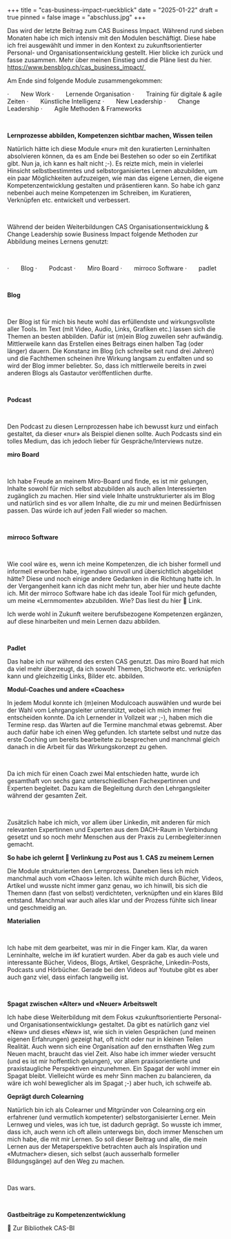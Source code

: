 +++
title = "cas-business-impact-rueckblick"
date = "2025-01-22"
draft = true
pinned = false
image = "abschluss.jpg"
+++


Das wird der letzte Beitrag zum CAS Business Impact. Während rund sieben Monaten habe ich mich intensiv mit den Modulen beschäftigt. Diese habe ich frei ausgewählt und immer in den Kontext zu zukunftsorientierter Personal- und Organisationsentwicklung gestellt. Hier blicke ich zurück und fasse zusammen. Mehr über meinen Einstieg und die Pläne liest du hier. https://www.bensblog.ch/cas_business_impact/ 

Am Ende sind folgende Module zusammengekommen:

<!--\[if !supportLists]-->·       <!--\[endif]-->New Work

<!--\[if !supportLists]-->·       <!--\[endif]-->Lernende Organisation

<!--\[if !supportLists]-->·       <!--\[endif]-->Training für digitale & agile Zeiten

<!--\[if !supportLists]-->·       <!--\[endif]-->Künstliche Intelligenz

<!--\[if !supportLists]-->·       <!--\[endif]-->New Leadership

<!--\[if !supportLists]-->·       <!--\[endif]-->Change Leadership

<!--\[if !supportLists]-->·       <!--\[endif]-->Agile Methoden & Frameworks 

 

**Lernprozesse abbilden, Kompetenzen sichtbar machen, Wissen teilen**



Natürlich hätte ich diese Module «nur» mit den kuratierten Lerninhalten absolvieren können, da es am Ende bei Bestehen so oder so ein Zertifikat gibt. Nun ja, ich kann es halt nicht ;-). Es reizte mich, mein in vielerlei Hinsicht selbstbestimmtes und selbstorganisiertes Lernen abzubilden, um ein paar Möglichkeiten aufzuzeigen, wie man das eigene Lernen, die eigene Kompetenzentwicklung gestalten und präsentieren kann. So habe ich ganz nebenbei auch meine Kompetenzen im Schreiben, im Kuratieren, Verknüpfen etc. entwickelt und verbessert. 

 

Während der beiden Weiterbildungen CAS Organisationsentwicklung & Change Leadership sowie Business Impact folgende Methoden zur Abbildung meines Lernens genutzt:

 

<!--\[if !supportLists]-->·       <!--\[endif]-->Blog

<!--\[if !supportLists]-->·       <!--\[endif]-->Podcast

<!--\[if !supportLists]-->·       <!--\[endif]-->Miro Board

<!--\[if !supportLists]-->·       <!--\[endif]-->mirroco Software

<!--\[if !supportLists]-->·       <!--\[endif]-->padlet

 

**Blog**

 

Der Blog ist für mich bis heute wohl das erfüllendste und wirkungsvollste aller Tools. Im Text (mit Video, Audio, Links, Grafiken etc.) lassen sich die Themen an besten abbilden. Dafür ist (m)ein Blog zuweilen sehr aufwändig. Mittlerweile kann das Erstellen eines Beitrags einen halben Tag (oder länger) dauern. Die Konstanz im Blog (ich schreibe seit rund drei Jahren) und die Fachthemen scheinen ihre Wirkung langsam zu entfalten und so wird der Blog immer beliebter. So, dass ich mittlerweile bereits in zwei anderen Blogs als Gastautor veröffentlichen durfte. 

 

**Podcast**

 

Den Podcast zu diesen Lernprozessen habe ich bewusst kurz und einfach gestaltet, da dieser «nur» als Beispiel dienen sollte. Auch Podcasts sind ein tolles Medium, das ich jedoch lieber für Gespräche/Interviews nutze. 



**miro Board**

 

Ich habe Freude an meinem Miro-Board und finde, es ist mir gelungen, Inhalte sowohl für mich selbst abzubilden als auch allen Interessierten zugänglich zu machen. Hier sind viele Inhalte unstrukturierter als im Blog und natürlich sind es vor allem Inhalte, die zu mir und meinen Bedürfnissen passen. Das würde ich auf jeden Fall wieder so machen.

 

**mirroco Software**

 

Wie cool wäre es, wenn ich meine Kompetenzen, die ich bisher formell und informell erworben habe, irgendwo sinnvoll und übersichtlich abgebildet hätte? Diese und noch einige andere Gedanken in die Richtung hatte ich. In der Vergangenheit kann ich das nicht mehr tun, aber hier und heute dachte ich. Mit der mirroco Software habe ich das ideale Tool für mich gefunden, um meine «Lernmomente» abzubilden. Wie? Das liest du hier  Link.

Ich werde wohl in Zukunft weitere berufsbezogene Kompetenzen ergänzen, auf diese hinarbeiten und mein Lernen dazu abbilden. 

 

**Padlet**

Das habe ich nur während des ersten CAS genutzt. Das miro Board hat mich da viel mehr überzeugt, da ich sowohl Themen, Stichworte etc. verknüpfen kann und gleichzeitig Links, Bilder etc. abbilden. 



**Modul-Coaches und andere «Coaches»**



In jedem Modul konnte ich (m)einen Modulcoach auswählen und wurde bei der Wahl vom Lehrgangsleiter unterstützt, wobei ich mich immer frei entscheiden konnte. Da ich Lernender in Vollzeit war ;-), haben mich die Termine resp. das Warten auf die Termine manchmal etwas gebremst. Aber auch dafür habe ich einen Weg gefunden. Ich startete selbst und nutze das erste Coching um bereits bearbeitete zu besprechen und manchmal gleich danach in die Arbeit für das Wirkungskonzept zu gehen. 

 

Da ich mich für einen Coach zwei Mal entschieden hatte, wurde ich gesamthaft von sechs ganz unterschiedlichen Fachexpertinnen und Experten begleitet. Dazu kam die Begleitung durch den Lehrgangsleiter während der gesamten Zeit. 

 

Zusätzlich habe ich mich, vor allem über Linkedin, mit anderen für mich relevanten Expertinnen und Experten aus dem DACH-Raum in Verbindung gesetzt und so noch mehr Menschen aus der Praxis zu Lernbegleiter:innen gemacht. 



**So habe ich gelernt  Verlinkung zu Post aus 1. CAS zu meinem Lernen**



Die Module strukturierten den Lernprozess. Daneben liess ich mich manchmal auch vom «Chaos» leiten. Ich wühlte mich durch Bücher, Videos, Artikel und wusste nicht immer ganz genau, wo ich hinwill, bis sich die Themen dann (fast von selbst) verdichteten, verknüpften und ein klares Bild entstand. Manchmal war auch alles klar und der Prozess fühlte sich linear und geschmeidig an. 



**Materialien**

 

Ich habe mit dem gearbeitet, was mir in die Finger kam. Klar, da waren Lerninhalte, welche im ikf kuratiert wurden. Aber da gab es auch viele und interessante Bücher, Videos, Blogs, Artikel, Gespräche, Linkedin-Posts, Podcasts und Hörbücher. Gerade bei den Videos auf Youtube gibt es aber auch ganz viel, dass einfach langweilig ist. 

 

**Spagat zwischen «Alter» und «Neuer» Arbeitswelt**



Ich habe diese Weiterbildung mit dem Fokus «zukunftsorientierte Personal- und Organisationsentwicklung» gestaltet. Da gibt es natürlich ganz viel «New» und dieses «New» ist, wie sich in vielen Gesprächen (und meinen eigenen Erfahrungen) gezeigt hat, oft nicht oder nur in kleinen Teilen Realität. Auch wenn sich eine Organisation auf den ernsthaften Weg zum Neuen macht, braucht das viel Zeit. Also habe ich immer wieder versucht (und es ist mir hoffentlich gelungen), vor allem praxisorientierte und praxistaugliche Perspektiven einzunehmen. Ein Spagat der wohl immer ein Spagat bleibt. Vielleicht würde es mehr Sinn machen zu balancieren, da wäre ich wohl beweglicher als im Spagat ;-) aber huch, ich schweife ab. 



**Geprägt durch Colearning**



Natürlich bin ich als Colearner und Mitgründer von Colearning.org ein erfahrener (und vermutlich kompetenter) selbstorganisierter Lerner. Mein Lernweg und vieles, was ich tue, ist dadurch geprägt. So wusste ich immer, dass ich, auch wenn ich oft allein unterwegs bin, doch immer Menschen um mich habe, die mit mir Lernen. So soll dieser Beitrag und alle, die mein Lernen aus der Metaperspektive betrachten auch als Inspiration und «Mutmacher» diesen, sich selbst (auch ausserhalb formeller Bildungsgänge) auf den Weg zu machen. 

 

Das wars.



 

**Gastbeiträge zu Kompetenzentwicklung**



 Zur Bibliothek CAS-BI